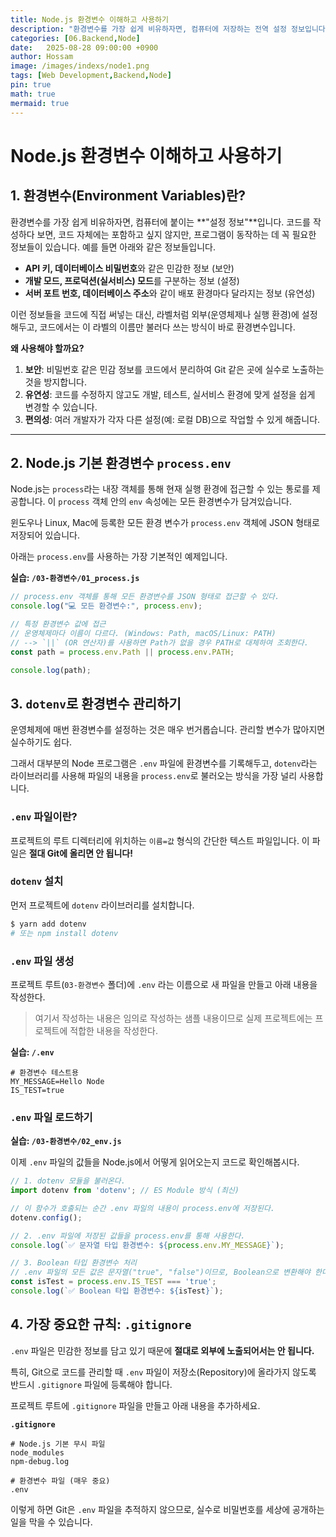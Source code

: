 ```yaml
---
title: Node.js 환경변수 이해하고 사용하기
description: "환경변수를 가장 쉽게 비유하자면, 컴퓨터에 저장하는 전역 설정 정보입니다. 코드를 작성하다 보면, 코드 자체에는 포함하고 싶지 않지만, 프로그램이 동작하는 데 꼭 필요한 정보들이 있습니다. 여기서는 이러한 환경변수를 다루는 방법에 대해 설명 합니다."
categories: [06.Backend,Node]
date:   2025-08-28 09:00:00 +0900
author: Hossam
image: /images/indexs/node1.png
tags: [Web Development,Backend,Node]
pin: true
math: true
mermaid: true
---
```


# Node.js 환경변수 이해하고 사용하기

## 1. 환경변수(Environment Variables)란?

환경변수를 가장 쉽게 비유하자면, 컴퓨터에 붙이는 **"설정 정보"**입니다. 코드를 작성하다 보면, 코드 자체에는 포함하고 싶지 않지만, 프로그램이 동작하는 데 꼭 필요한 정보들이 있습니다. 예를 들면 아래와 같은 정보들입니다.

- **API 키, 데이터베이스 비밀번호**와 같은 민감한 정보 (보안)
- **개발 모드, 프로덕션(실서비스) 모드**를 구분하는 정보 (설정)
- **서버 포트 번호, 데이터베이스 주소**와 같이 배포 환경마다 달라지는 정보 (유연성)

이런 정보들을 코드에 직접 써넣는 대신, 라벨처럼 외부(운영체제나 실행 환경)에 설정해두고, 코드에서는 이 라벨의 이름만 불러다 쓰는 방식이 바로 환경변수입니다.

**왜 사용해야 할까요?**

1.  **보안**: 비밀번호 같은 민감 정보를 코드에서 분리하여 Git 같은 곳에 실수로 노출하는 것을 방지합니다.
2.  **유연성**: 코드를 수정하지 않고도 개발, 테스트, 실서비스 환경에 맞게 설정을 쉽게 변경할 수 있습니다.
3.  **편의성**: 여러 개발자가 각자 다른 설정(예: 로컬 DB)으로 작업할 수 있게 해줍니다.

---


## 2. Node.js 기본 환경변수 `process.env`

Node.js는 `process`라는 내장 객체를 통해 현재 실행 환경에 접근할 수 있는 통로를 제공합니다. 이 `process` 객체 안의 `env` 속성에는 모든 환경변수가 담겨있습니다.

윈도우나 Linux, Mac에 등록한 모든 환경 변수가 `process.env` 객체에 JSON 형태로 저장되어 있습니다.

아래는 `process.env`를 사용하는 가장 기본적인 예제입니다.

**실습: `/03-환경변수/01_process.js`**
```javascript
// process.env 객체를 통해 모든 환경변수를 JSON 형태로 접근할 수 있다.
console.log("💻 모든 환경변수:", process.env);

// 특정 환경변수 값에 접근
// 운영체제마다 이름이 다르다. (Windows: Path, macOS/Linux: PATH)
// --> `||` (OR 연산자)를 사용하면 Path가 없을 경우 PATH로 대체하여 조회한다.
const path = process.env.Path || process.env.PATH;

console.log(path);
```


## 3. `dotenv`로 환경변수 관리하기

운영체제에 매번 환경변수를 설정하는 것은 매우 번거롭습니다. 관리할 변수가 많아지면 실수하기도 쉽다.

그래서 대부분의 Node 프로그램은 `.env` 파일에 환경변수를 기록해두고, `dotenv`라는 라이브러리를 사용해 파일의 내용을 `process.env`로 불러오는 방식을 가장 널리 사용합니다.

### `.env` 파일이란?

프로젝트의 루트 디렉터리에 위치하는 `이름=값` 형식의 간단한 텍스트 파일입니다. 이 파일은 **절대 Git에 올리면 안 됩니다!**

### `dotenv` 설치

먼저 프로젝트에 `dotenv` 라이브러리를 설치합니다.

```bash
$ yarn add dotenv
# 또는 npm install dotenv
```

### `.env` 파일 생성

프로젝트 루트(`03-환경변수` 폴더)에 `.env` 라는 이름으로 새 파일을 만들고 아래 내용을 작성한다.

> 여기서 작성하는 내용은 임의로 작성하는 샘플 내용이므로 실제 프로젝트에는 프로젝트에 적합한 내용을 작성한다.

**실습: `/.env`**
```env
# 환경변수 테스트용
MY_MESSAGE=Hello Node
IS_TEST=true
```

### `.env` 파일 로드하기

**실습: `/03-환경변수/02_env.js`**

이제 `.env` 파일의 값들을 Node.js에서 어떻게 읽어오는지 코드로 확인해봅시다.

```javascript
// 1. dotenv 모듈을 불러온다.
import dotenv from 'dotenv'; // ES Module 방식 (최신)

// 이 함수가 호출되는 순간 .env 파일의 내용이 process.env에 저장된다.
dotenv.config();

// 2. .env 파일에 저장된 값들을 process.env를 통해 사용한다.
console.log(`✅ 문자열 타입 환경변수: ${process.env.MY_MESSAGE}`);

// 3. Boolean 타입 환경변수 처리
// .env 파일의 모든 값은 문자열("true", "false")이므로, Boolean으로 변환해야 한다.
const isTest = process.env.IS_TEST === 'true';
console.log(`✅ Boolean 타입 환경변수: ${isTest}`);
```


## 4. 가장 중요한 규칙: `.gitignore`

`.env` 파일은 민감한 정보를 담고 있기 때문에 **절대로 외부에 노출되어서는 안 됩니다.**

특히, Git으로 코드를 관리할 때 `.env` 파일이 저장소(Repository)에 올라가지 않도록 반드시 `.gitignore` 파일에 등록해야 합니다.

프로젝트 루트에 `.gitignore` 파일을 만들고 아래 내용을 추가하세요.

**`.gitignore`**
```
# Node.js 기본 무시 파일
node_modules
npm-debug.log

# 환경변수 파일 (매우 중요)
.env
```

이렇게 하면 Git은 `.env` 파일을 추적하지 않으므로, 실수로 비밀번호를 세상에 공개하는 일을 막을 수 있습니다.
